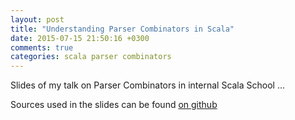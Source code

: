 ```yaml
---
layout: post
title: "Understanding Parser Combinators in Scala"
date: 2015-07-15 21:50:16 +0300
comments: true
categories: scala parser combinators
---
```


Slides of my talk on Parser Combinators in internal Scala School ...

<!-- more -->

<script async class="speakerdeck-embed" data-id="d9a3949cc82940eca6bee69a71791563" data-ratio="1.77777777777778" src="//speakerdeck.com/assets/embed.js"></script>

Sources used in the slides can be found [on github](https://github.com/fe2s/parser-combinators-talk)


